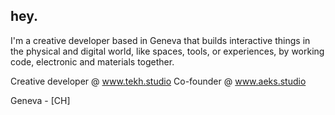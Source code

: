 ## hey.
I'm a creative developer based in Geneva that builds interactive things in the physical and digital world, like spaces, tools, or experiences, by working code, electronic and materials together.

Creative developer @ www.tekh.studio
Co-founder @ www.aeks.studio

Geneva - [CH]  

<!---
nicolasgrosfort/nicolasgrosfort is a ✨ special ✨ repository because its `README.md` (this file) appears on your GitHub profile.
You can click the Preview link to take a look at your changes.
--->

